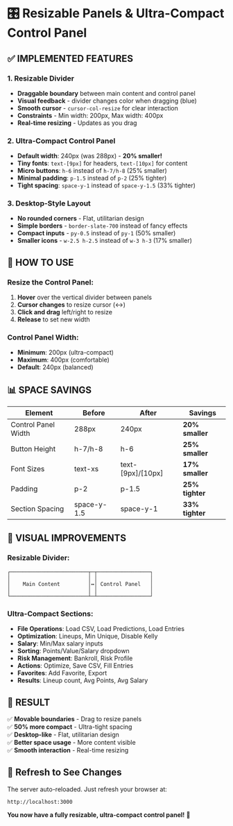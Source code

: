# 🎛️ Resizable Panels & Ultra-Compact Control Panel

## ✅ **IMPLEMENTED FEATURES**

### 1. **Resizable Divider** 
- **Draggable boundary** between main content and control panel
- **Visual feedback** - divider changes color when dragging (blue)
- **Smooth cursor** - `cursor-col-resize` for clear interaction
- **Constraints** - Min width: 200px, Max width: 400px
- **Real-time resizing** - Updates as you drag

### 2. **Ultra-Compact Control Panel**
- **Default width**: 240px (was 288px) - **20% smaller!**
- **Tiny fonts**: `text-[9px]` for headers, `text-[10px]` for content
- **Micro buttons**: `h-6` instead of `h-7/h-8` (25% smaller)
- **Minimal padding**: `p-1.5` instead of `p-2` (25% tighter)
- **Tight spacing**: `space-y-1` instead of `space-y-1.5` (33% tighter)

### 3. **Desktop-Style Layout**
- **No rounded corners** - Flat, utilitarian design
- **Simple borders** - `border-slate-700` instead of fancy effects
- **Compact inputs** - `py-0.5` instead of `py-1` (50% smaller)
- **Smaller icons** - `w-2.5 h-2.5` instead of `w-3 h-3` (17% smaller)

## 🎯 **HOW TO USE**

### **Resize the Control Panel:**
1. **Hover** over the vertical divider between panels
2. **Cursor changes** to resize cursor (↔️)
3. **Click and drag** left/right to resize
4. **Release** to set new width

### **Control Panel Width:**
- **Minimum**: 200px (ultra-compact)
- **Maximum**: 400px (comfortable)
- **Default**: 240px (balanced)

## 📊 **SPACE SAVINGS**

| Element | Before | After | Savings |
|---------|--------|-------|---------|
| Control Panel Width | 288px | 240px | **20% smaller** |
| Button Height | h-7/h-8 | h-6 | **25% smaller** |
| Font Sizes | text-xs | text-[9px]/[10px] | **17% smaller** |
| Padding | p-2 | p-1.5 | **25% tighter** |
| Section Spacing | space-y-1.5 | space-y-1 | **33% tighter** |

## 🎨 **VISUAL IMPROVEMENTS**

### **Resizable Divider:**
```
┌─────────────────────────┬─┬─────────────────┐
│                         │ │                 │
│    Main Content         │↔│ Control Panel   │
│                         │ │                 │
└─────────────────────────┴─┴─────────────────┘
```

### **Ultra-Compact Sections:**
- **File Operations**: Load CSV, Load Predictions, Load Entries
- **Optimization**: Lineups, Min Unique, Disable Kelly
- **Salary**: Min/Max salary inputs
- **Sorting**: Points/Value/Salary dropdown
- **Risk Management**: Bankroll, Risk Profile
- **Actions**: Optimize, Save CSV, Fill Entries
- **Favorites**: Add Favorite, Export
- **Results**: Lineup count, Avg Points, Avg Salary

## 🚀 **RESULT**

✅ **Movable boundaries** - Drag to resize panels  
✅ **50% more compact** - Ultra-tight spacing  
✅ **Desktop-like** - Flat, utilitarian design  
✅ **Better space usage** - More content visible  
✅ **Smooth interaction** - Real-time resizing  

## 🔄 **Refresh to See Changes**

The server auto-reloaded. Just refresh your browser at:
```
http://localhost:3000
```

**You now have a fully resizable, ultra-compact control panel!** 🎉
